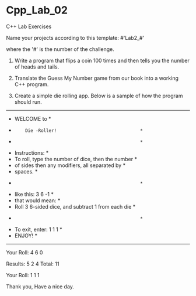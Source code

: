 # Cpp_Lab_02
C++ Lab Exercises

Name your projects according to this template:
#'Lab2_#'

where the '#' is the number of the challenge.

1. Write a program that flips a coin 100 times and then tells you
the number of heads and tails.

2. Translate the Guess My Number game from our book into a working C++ program.

3. Create a simple die rolling app. Below is a sample of how the program should run.

*******************************************************
*   WELCOME to                                        *
*         Die -Roller!                                *
*                                                     *
* Instructions:                                       *
*  To roll, type the number of dice, then the number  *
*  of sides then any modifiers, all separated by      *
*  spaces.                                            *
*                                                     *
*  like this:  3 6 -1                                 *
*  that would mean:                                   *
*   Roll 3 6-sided dice, and subtract 1 from each die *
*                                                     *
*  To exit, enter: 1 1 1                              *
*  ENJOY!                                             *
*******************************************************

Your Roll: 4 6 0

   Results: 5 2 4
     Total: 11

Your Roll: 1 1 1

Thank you, Have a nice day.
